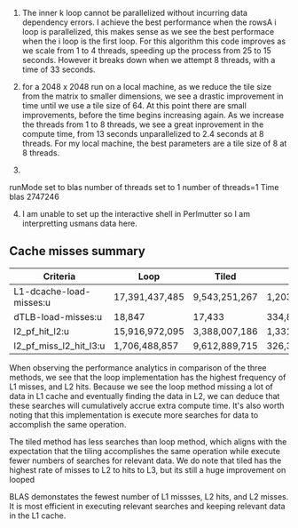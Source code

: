 1. The inner k loop cannot be parallelized without incurring data dependency errors. I achieve the best performance when the rowsA i loop is parallelized, this makes sense as we see the best performace when the i loop is the first loop. For this algorithm this code improves as we scale from 1 to 4 threads, speeding up the process from 25 to 15 seconds. However it breaks down when we attempt 8 threads, with a time of 33 seconds.

2. for a 2048 x 2048 run on a local machine, as we reduce the tile size from the matrix to smaller dimensions, we see a drastic improvement in time until we use a tile size of 64. At this point there are small improvements, before the time begins increasing again. As we increase the threads from 1 to 8 threads, we see a great inprovement in the compute time, from 13 seconds unparallelized to 2.4 seconds at 8 threads. For my local machine, the best parameters are a tile size of 8 at 8 threads.

3.
runMode set to blas
number of threads set to 1
number of threads=1
Time blas 2747246

4. I am unable to set up the interactive shell in Perlmutter so I am interpretting usmans data here.

## Cache misses summary

| Criteria                 | Loop           | Tiled         | Blas         |
| ------------------------ |  -----------   | ------------- | ------------ |
| L1-dcache-load-misses:u  | 17,391,437,485 | 9,543,251,267 | 1,203,277,069|
| dTLB-load-misses:u       | 18,847         | 17,433        | 334,824      |
| l2_pf_hit_l2:u           | 15,916,972,095 | 3,388,007,186 | 1,331,616,998|
| l2_pf_miss_l2_hit_l3:u   | 1,706,488,857  | 9,612,889,715 | 326,356,463  |

When observing the performance analytics in comparison of the three methods, we see that the loop implementation has the highest frequency of L1 misses, and L2 hits. Because we see the loop method missing a lot of data in L1 cache and eventually finding the data in L2, we can deduce that these searches will cumulatively accrue extra compute time. It's also worth noting that this implementation is execute more searches for data to accomplish the same operation.

The tiled method has less searches  than loop method, which aligns with the expectation that the tiling accomplishes the same operation while execute fewer numbers of searches for relevant data. We do note that tiled has the highest rate of misses to L2 to hits to L3, but its still a huge improvement on looped

BLAS demonstates the fewest number of L1 missses, L2 hits, and L2 misses. It is most efficient in executing relevant searches and keeping relevant data in the L1 cache.